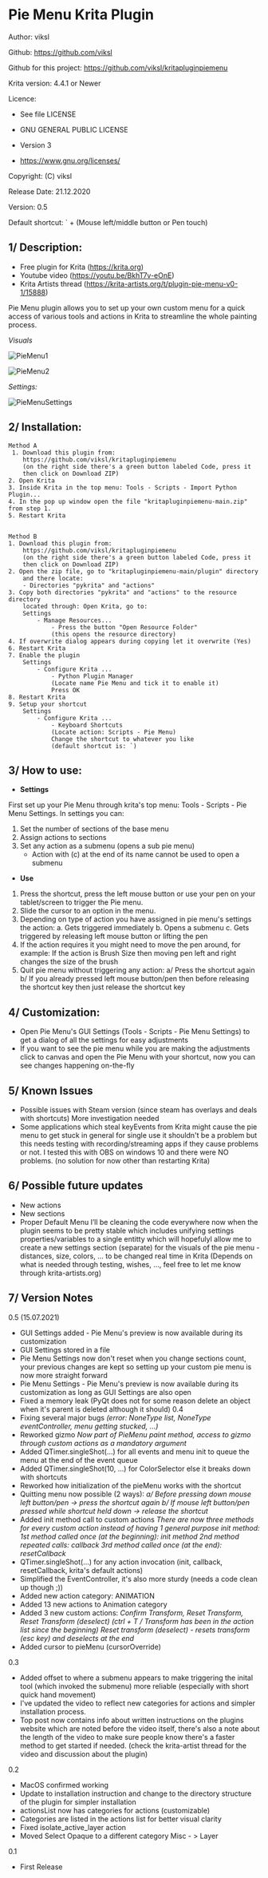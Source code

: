 # Pie Menu Krita Plugin

Author: viksl

Github: https://github.com/viksl

Github for this project: https://github.com/viksl/kritapluginpiemenu

Krita version: 4.4.1 or Newer

Licence:
- See file LICENSE

- GNU GENERAL PUBLIC LICENSE

- Version 3

- <https://www.gnu.org/licenses/>

Copyright: (C) viksl

Release Date: 21.12.2020

Version: 0.5

Default shortcut: ` + (Mouse left/middle button or Pen touch)

## 1/ Description:

  - Free plugin for Krita (<https://krita.org>)
  - Youtube video (<https://youtu.be/BkhT7v-eOnE>)
  - Krita Artists thread (<https://krita-artists.org/t/plugin-pie-menu-v0-1/15888>)

Pie Menu plugin allows you to set up your own custom menu for a quick access of various tools and actions in Krita to streamline the whole painting process.

*Visuals*

![PieMenu1](https://github.com/viksl/kritapluginpiemenu/blob/main/images/piemenu1.png)

![PieMenu2](https://github.com/viksl/kritapluginpiemenu/blob/main/images/piemenu2.png)

*Settings:*

![PieMenuSettings](https://github.com/viksl/kritapluginpiemenu/blob/main/images/piemenusettings.png)

## 2/ Installation:

    Method A
     1. Download this plugin from:
        https://github.com/viksl/kritapluginpiemenu
        (on the right side there's a green button labeled Code, press it
        then click on Download ZIP)
    2. Open Krita
    3. Inside Krita in the top menu: Tools - Scripts - Import Python Plugin...
    4. In the pop up window open the file "kritapluginpiemenu-main.zip" from step 1.
    5. Restart Krita


    Method B
    1. Download this plugin from:
        https://github.com/viksl/kritapluginpiemenu
        (on the right side there's a green button labeled Code, press it
        then click on Download ZIP)
    2. Open the zip file, go to "kritapluginpiemenu-main/plugin" directory
        and there locate:
        - Directories "pykrita" and "actions"
    3. Copy both directories "pykrita" and "actions" to the resource directory
        located through: Open Krita, go to:
        Settings
            - Manage Resources...
                - Press the button "Open Resource Folder"
                (this opens the resource directory)
    4. If overwrite dialog appears during copying let it overwrite (Yes)
    6. Restart Krita
    7. Enable the plugin
        Settings
            - Configure Krita ...
                - Python Plugin Manager
                (Locate name Pie Menu and tick it to enable it)
                Press OK
    8. Restart Krita
    9. Setup your shortcut
        Settings
            - Configure Krita ...
                - Keyboard Shortcuts
                (Locate action: Scripts - Pie Menu)
                Change the shortcut to whatever you like
                (default shortcut is: `)

## 3/ How to use:

-   **Settings**

First set up your Pie Menu through krita's top menu: Tools - Scripts - Pie Menu Settings.
In settings you can:
1. Set the number of sections of the base menu
2. Assign actions to sections
3. Set any action as a submenu (opens a sub pie menu)
    -   Action with (c) at the end of its name cannot be used to open a submenu

-   **Use**

1. Press the shortcut, press the left mouse button or use your pen on your tablet/screen to trigger the Pie menu.
2. Slide the cursor to an option in the menu.
3. Depending on type of action you have assigned in pie menu's settings the action:
    a. Gets triggered immediately
    b. Opens a submenu
    c. Gets triggered by releasing left mouse button or lifting the pen
4. If the action requires it you might need to move the pen around, for example:
    If the action is Brush Size then moving pen left and right changes the size of the brush
5. Quit pie menu without triggering any action:
    a/ Press the shortcut again
    b/ If you already pressed left mouse button/pen then before releasing the shortcut key then just release the shortcut key

## 4/ Customization:
- Open Pie Menu's GUI Settings (Tools - Scripts - Pie Menu Settings) to get a dialog of all the settings for easy adjustments
- If you want to see the pie menu while you are making the adjustments click to canvas and open the Pie Menu with your shortcut, now you can see changes happening on-the-fly

## 5/ Known Issues
- Possible issues with Steam version (since steam has overlays and deals with shortcuts)
More investigation needed
- Some applications which steal keyEvents from Krita might cause the pie menu to get stuck
in general for single use it shouldn't be a problem but this needs testing with
recording/streaming apps if they cause problems or not. I tested this with OBS on windows 10
and there were NO problems.
(no solution for now other than restarting Krita)

## 6/ Possible future updates
- New actions
- New sections
- Proper Default Menu
I’ll be cleaning the code everywhere now when the plugin seems to be pretty stable which includes unifying settings properties/variables to a single entitty which will hopefulyl allow me to create a new settings section (separate) for the visuals of the pie menu - distances, size, colors, … to be changed real time in Krita
(Depends on what is needed through testing, wishes, ..., feel free to let me know through krita-artists.org)


## 7/ Version Notes
0.5 (15.07.2021)
- GUI Settings added - Pie Menu's preview is now available during its customization
- GUI Settings stored in a file
- Pie Menu Settings now don't reset when you change sections count, your previous changes are kept so setting up your custom pie menu is now more straight forward
- Pie Menu Settings - Pie Menu's preview is now available during its customization as long as GUI Settings are also open
- Fixed a memory leak (PyQt does not for some reason delete an object when it's parent is deleted although it should)
0.4
- Fixing several major bugs
*(error: NoneType list, NoneType eventController, menu getting stucked, ...)*
- Reworked gizmo
*Now part of PieMenu paint method, access to gizmo through custom actions as a mandatory argument*
- Added QTimer.singleShot(...) for all events and menu init to queue the menu at the end of the event queue
- Added QTimer.singleShot(10, ...) for ColorSelector else it breaks down with shortcuts
- Reworked how initialization of the pieMenu works with the shortcut
- Quitting menu now possible (2 ways):
*a/ Before pressing down mouse left button/pen -> press the shortcut again*
*b/ If mouse left button/pen pressed while shortcut held down -> release the shortcut*
- Added init method call to custom actions
*There are now three methods for every custom action instead of having 1 general purpose init method:*
*1st method called once (at the beginning): init method*
*2nd method repeated calls: callback*
*3rd method called once (at the end): resetCallback*
- QTimer.singleShot(...) for any action invocation (init, callback, resetCallback, krita's default actions)
- Simplified the EventController, it's also more sturdy (needs a code clean up though ;))
- Added new action category: ANIMATION
- Added 13 new actions to Animation category
- Added 3 new custom actions:
*Confirm Transform, Reset Transform, Reset Transform (deselect)*
*(ctrl + T / Transform has been in the action list since the beginning)*
*Reset transform (deselect) - resets transform (esc key) and deselects at the end*
- Added cursor to pieMenu (cursorOverride)

0.3
- Added offset to where a submenu appears to make triggering the inital tool (which invoked the submenu) more reliable
(especially with short quick hand movement)
- I've updated the video to reflect new categories for actions and simpler installation process.
- Top post now contains info about written instructions on the plugins website which are noted before the video itself,
there's also a note about the length of the video to make sure people know there's a faster method to get started if needed.
(check the krita-artist thread for the video and discussion about the plugin)

0.2
- MacOS confirmed working
- Update to installation instruction and change to the directory structure of the plugin for simpler installation
- actionsList now has categories for actions (customizable)
- Categories are listed in the actions list for better visual clarity
- Fixed isolate_active_layer action
- Moved Select Opaque to a different category Misc - > Layer

0.1
- First Release